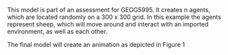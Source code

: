 This model is part of an assessment for GEOG5995. It creates n agents, which are located randomly on a 300 x 300 grid. In this example the agents represent sheep, which will move around and interact with an imported environment, as well as each other.

The final model will create an animation as depicted in Figure 1
